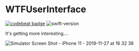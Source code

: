 # WTFUserInterface
<a href="https://codebeat.co/projects/github-com-shndrs-wtfuserinterface-master"><img alt="codebeat badge" src="https://codebeat.co/badges/acd52221-c6b1-4dd8-809e-22d4162da2cf" /></a>
![swift-version](https://img.shields.io/badge/Swift-5-blueviolet.svg)
<p>It's getting more interesting....</p>

![Simulator Screen Shot - iPhone 11 - 2019-11-27 at 16 32 38](https://user-images.githubusercontent.com/34839080/69725543-ad7ee400-1133-11ea-8a3d-91b6c858dbf5.png)
